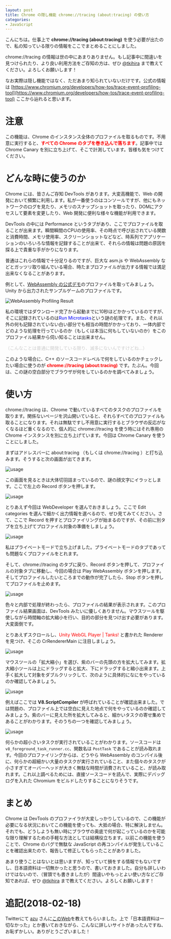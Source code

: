 ```yaml
---
layout: post
title: Chrome の隠し機能 chrome://tracing (about:tracing) の使い方
categories:
- JavaScript
---
```


こんにちは。仕事上で <span style="font-weight:bold">chrome://tracing (about:tracing)</span> を使う必要が出たので、私の知っている限りの情報をここでまとめることにしました。

chrome://tracing の情報は世の中にあまりありません。もし記事中に間違いを見つけられたり、より良い利用方法をご存知の方は、ぜひ [@tkihira](https://twitter.com/tkihira) まで教えてください。よろしくお願いします！

なお実際は隠し機能ではなく、ただあまり知られていないだけです。公式の情報は [https://www.chromium.org/developers/how-tos/trace-event-profiling-tool](https://www.chromium.org/developers/how-tos/trace-event-profiling-tool) ここから辿れると思います。



# 注意

この機能は、Chrome のインスタンス全体のプロファイルを取るものです。不用意に実行すると、<span style="color:red;font-weight:bold">すべての Chrome のタブを巻き込んで落ちます</span>。記事中では Chrome Canary を別に立ち上げて、そこで計測しています。皆様も気をつけてください。

# どんな時に使うのか

Chrome には、皆さんご存知 DevTools があります。大変高機能で、Web の開発において頻繁に利用します。私が一番使うのはコンソールですが、他にもネットワークのログを見たり、メモリのスナップショットを取ったり、DOMにアクセスして要素を変更したり、Web 開発に便利な様々な機能が利用できます。

DevTools の中には Performance というタブがあり、ここでプロファイルを取ることが出来ます。瞬間瞬間のCPUの使用率、その時点で呼び出されている関数と消費時間、メモリ使用率、スクリーンショットなどなど、時系列でアプリケーションのいろいろな情報を記録することが出来て、それらの情報は問題の原因を探る上で貴重な手がかりになります。

普通はこれらの情報で十分足りるのですが、巨大な asm.js や WebAssembly などとガッツリ取り組んでいる場合、時たまプロファイルが出力する情報では満足出来なくなることがあります。

例として、[WebAssembly の公式デモ](http://webassembly.org/demo/)のプロファイルを取ってみましょう。Unity から出力されたサンプルゲームのプロファイルです。

![WebAssembly Profiling Result](/img/wasm-profile.png)


私の環境ではダウンロード完了から起動までに10秒ほどかかっているのですが、そこに記録されているのは<span style="color:blue">Run Microtasks</span>という謎の処理です。また、それ以外の何も記録されていない白い部分でも相当の時間がかかっており、一体内部でどのような処理を行っているのか（もしくは本当に何もしていないのか）をこのプロファイル結果から伺い知ることは出来ません。

<span style="color:#ccc">（こんなことは普通に開発している限り、滅多にないんですけどね…）</span>

このような場合に、C++ のソースコードレベルで何をしているのかチェックしたい場合に使うのが <span style="font-weight:bold;color:red">chrome://tracing (about:tracing)</span> です。たぶん。今回は、この謎の空白部分でブラウザが何をしているのかを調べてみましょう。

# 使い方

chrome://tracing は、Chrome で動いているすべてのタスクのプロファイルを取ります。関係ないページを沢山開いていると、それらすべてのプロファイルも取ることになります。それは無駄ですし不用意に実行するとブラウザの反応がなくなるほど重くなるので、個人的に chrome://tracing を使う時にはそれ専用の Chrome インスタンスを別に立ち上げています。今回は Chrome Canary を使うことにしました。

まずはアドレスバーに about:tracing （もしくは chrome://tracing ）と打ち込みます。そうすると次の画面が出てきます。

![usage](/img/tracing-usage-0.png)

この画面を見るときは大体切羽詰まっているので、謎の顔文字にイラッとします。ここで左上の Record ボタンを押します。

![usage](/img/tracing-usage-1.png)

とりあえず今回は WebDeveloper を選んでおきましょう。ここで Edit categories を選んで細かく出力情報を選べるので、ぜひ見てみてください。さて、ここで Record を押すとプロファイリングが始まるのですが、その前に別タブを立ち上げてプロファイル対象の準備をしましょう。

![usage](/img/tracing-usage-2.jpg)

私はプライベートモードで立ち上げました。プライベートモードのタブであっても問題なくプロファイルをとれます。

そして、chrome://tracing のタブに戻り、Record ボタンを押して、プロファイルの対象タブに移動し、今回の場合は Play WebAssembly ボタンを押します。そしてプロファイルしたいところまでの動作が完了したら、Stop ボタンを押してプロファイルを止めます。

![usage](/img/tracing-usage-3.png)

色々と内部で処理が終わったら、プロファイルの結果が表示されます。このプロファイル結果画面は、DevTools みたいに優しくありません。マウスツールを駆使しながら時間軸の拡大縮小を行い、目的の部分を見つけ出す必要があります。大変面倒です。

とりあえずスクロールし、<span style="color:red">Unity WebGL Player | Tanks!</span> と書かれた Renderer を見つけ、そこの CrRendererMain に注目しましょう。

![usage](/img/tracing-usage-4.png)

マウスツールの「拡大縮小」を選び、紫のバーの先頭の方を拡大してみます。拡大縮小ツールは上にドラッグすると拡大、下にドラッグすると縮小出来ます。上手く拡大して対象をダブルクリックして、次のように具体的になにをやっているのか確認してみましょう。

![usage](/img/tracing-usage-5.png)

例えばここでは <span style="font-weight:bold">V8.ScriptCompiler</span> が呼ばれていることが確認出来ました。では問題の、プロファイル上では空白に見えた地点で何をやっているのか確認してみましょう。紫のバーに見えた所を拡大してみると、細かいタスクの寄せ集めであることがわかります。そのうちの一つを確認してみましょう。

![usage](/img/tracing-usage-6.png)

何らかの超小さいタスクが実行されていることがわかります。ソースコードは `v8_foreground_task_runner.cc`、関数名は `PostTask` であることが読み取れます。今回のプロファイリングからは、どうやら WebAssembly のコンパイル後に、何らかの超細かい大量のタスクが実行されていること、また個々のタスクが小さすぎてオーバーヘッドが大きく無駄な時間が消費されていること、が読み取れます。これ以上調べるためには、直接ソースコードを読んで、実際にデバッグログを入れた Chromium をビルドしたりすることになりそうです。


# まとめ

Chrome は DevTools のプロファイラが大変しっかりしているので、この機能が必要になる状況においてこの機能を使っても、大抵の場合、特に解決しません。それでも、どうしようも無い時にブラウザの奥底で何が起こっているのかを可能な限り理解するための手軽な方法としては結構役立ちます。以前この機能を使うことで、Chrome のバグで無駄な JavaScript の再コンパイルが発生していることを確認出来たので、報告して修正してもらったことがありました。

あまり使うことはないとは思いますが、知っていて損をする情報でもないですし、日本語資料は一切無かったと思うので、書いておきました。自分も詳しいわけではないので、（冒頭でも書きましたが）間違いやもっとよい使い方などご存知であれば、ぜひ [@tkihira](https://twitter.com/tkihira) まで教えてください。よろしくお願いします！

# 追記(2018-02-18)

Twitterにて [azu](https://twitter.com/azu_re) さんに[このWeb](https://qiita.com/keishi/items/5f1af0851901e9021488)を教えてもらいました。上で「日本語資料は一切なかった」とか書いておきながら、こんなに詳しいサイトがあったんですね、お恥ずかしい。ありがとうございました！

